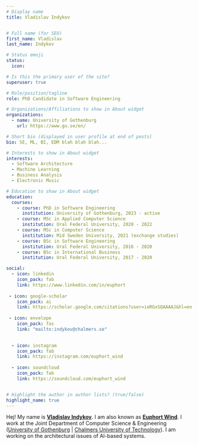 ```yaml
---
# Display name
title: Vladislav Indykov


# Full name (for SEO)
first_name: Vladislav
last_name: Indykov

# Status emoji
status:
  icon: 

# Is this the primary user of the site?
superuser: true

# Role/position/tagline
role: PhD Candidate in Software Engineering

# Organizations/Affiliations to show in About widget
organizations:
  - name: University of Gothenburg
    url: https://www.gu.se/en/

# Short bio (displayed in user profile at end of posts)
bio: SE, ML, BI, EDM blah blah blah...

# Interests to show in About widget
interests:
  - Software Architecture
  - Machine Learning
  - Business Analysis
  - Electronic Music

# Education to show in About widget
education:
  courses:
    - course: PhD in Software Engineering
      institution: University of Gothenburg, 2023 - active
    - course: MSc in Applied Computer Science
      institution: Ural Federal University, 2020 - 2022
    - course: MSc in Computer Science
      institution: Mid Sweden University, 2021 (exchange studies)
    - course: BSc in Software Engineering
      institution: Ural Federal University, 2016 - 2020
    - course: BSc in International Business
      institution: Ural Federal University, 2017 - 2020

social:
  - icon: linkedin
    icon_pack: fab
    link: https://www.linkedin.com/in/euphort
 
 - icon: google-scholar 
    icon_pack: ai
    link: https://scholar.google.com/citations?user=ieRGxSQAAAAJ&hl=en
 
 - icon: envelope
    icon_pack: fas
    link: "mailto:indykov@chalmers.se"
  

  - icon: instagram
    icon_pack: fab
    link: https://instagram.com/euphort_wind 
  
  - icon: soundcloud
    icon_pack: fab
    link: https://soundcloud.com/euphort_wind 


# Highlight the author in author lists? (true/false)
highlight_name: true
---
```


Hej! My name is <b><u>Vladislav Indykov</b></u>. I am also known as <b><u>Euphort Wind</b></u>. I work at the Joint Department of Computer Science & Engineering (<a href = "https://www.gu.se/en/computer-science-engineering" target="_blank">University of Gothenburg</a> | <a href = "https://www.chalmers.se/en/departments/cse/" target="_blank"> Chalmers University of Technology</a>). I am working on the architectural issues of AI-based systems. 

